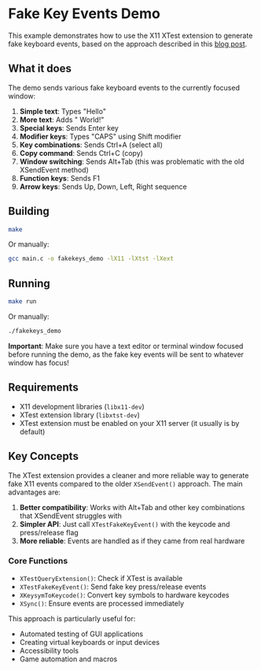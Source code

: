 # Fake Key Events Demo

This example demonstrates how to use the X11 XTest extension to generate fake keyboard events, based on the approach described in this [blog post](https://bharathisubramanian.wordpress.com/2010/03/14/x11-fake-key-event-generation-using-xtest-ext/).

## What it does

The demo sends various fake keyboard events to the currently focused window:

1. **Simple text**: Types "Hello"
2. **More text**: Adds " World!"
3. **Special keys**: Sends Enter key
4. **Modifier keys**: Types "CAPS" using Shift modifier
5. **Key combinations**: Sends Ctrl+A (select all)
6. **Copy command**: Sends Ctrl+C (copy)
7. **Window switching**: Sends Alt+Tab (this was problematic with the old XSendEvent method)
8. **Function keys**: Sends F1
9. **Arrow keys**: Sends Up, Down, Left, Right sequence

## Building

```bash
make
```

Or manually:

```bash
gcc main.c -o fakekeys_demo -lX11 -lXtst -lXext
```

## Running

```bash
make run
```

Or manually:

```bash
./fakekeys_demo
```

**Important**: Make sure you have a text editor or terminal window focused before running the demo, as the fake key events will be sent to whatever window has focus!

## Requirements

- X11 development libraries (`libx11-dev`)
- XTest extension library (`libxtst-dev`)
- XTest extension must be enabled on your X11 server (it usually is by default)

## Key Concepts

The XTest extension provides a cleaner and more reliable way to generate fake X11 events compared to the older `XSendEvent()` approach. The main advantages are:

1. **Better compatibility**: Works with Alt+Tab and other key combinations that XSendEvent struggles with
2. **Simpler API**: Just call `XTestFakeKeyEvent()` with the keycode and press/release flag
3. **More reliable**: Events are handled as if they came from real hardware

### Core Functions

- `XTestQueryExtension()`: Check if XTest is available
- `XTestFakeKeyEvent()`: Send fake key press/release events
- `XKeysymToKeycode()`: Convert key symbols to hardware keycodes
- `XSync()`: Ensure events are processed immediately

This approach is particularly useful for:

- Automated testing of GUI applications
- Creating virtual keyboards or input devices
- Accessibility tools
- Game automation and macros
